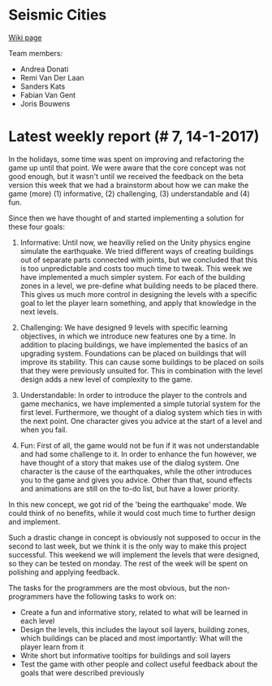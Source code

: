 # Seismic Cities

[Wiki page](https://github.com/donand/Earthquake-Game/wiki)

Team members:
 - Andrea Donati
 - Remi Van Der Laan
 - Sanders Kats
 - Fabian Van Gent
 - Joris Bouwens
 
# Latest weekly report (# 7, 14-1-2017)
In the holidays, some time was spent on improving and refactoring the game up until that point. We were aware that the core concept was not good enough, but it wasn't until we received the feedback on the beta version this week that we had a brainstorm about how we can make the game (more) (1) informative, (2) challenging, (3) understandable and (4) fun.

Since then we have thought of and started implementing a solution for these four goals:

1. Informative: Until now, we heaviliy relied on the Unity physics engine simulate the earthquake. We tried different ways of creating buildings out of separate parts connected with joints, but we concluded that this is too unpredictable and costs too much time to tweak. This week we have implemented a much simpler system. For each of the building zones in a level, we pre-define what building needs to be placed there. This gives us much more control in designing the levels with a specific goal to let the player learn something, and apply that knowledge in the next levels.

2. Challenging: We have designed 9 levels with specific learning objectives, in which we introduce new features one by a time. In addition to placing buildings, we have implemented the basics of an upgrading system. Foundations can be placed on buildings that will improve its stability. This can cause some buildings to be placed on soils that they were previously unsuited for. This in combination with the level design adds a new level of complexity to the game. 

3. Understandable: In order to introduce the player to the controls and game mechanics, we have implemented a simple tutorial system for the first level. Furthermore, we thought of a dialog system which ties in with the next point. One character gives you advice at the start of a level and when you fail.

4. Fun: First of all, the game would not be fun if it was not understandable and had some challenge to it. In order to enhance the fun however, we have thought of a story that makes use of the dialog system. One character is the cause of the earthquakes, while the other introduces you to the game and gives you advice. Other than that, sound effects and animations are still on the to-do list, but have a lower priority.


In this new concept, we got rid of the 'being the earthquake' mode. We could think of no benefits, while it would cost much time to further design and implement. 

Such a drastic change in concept is obviously not supposed to occur in the second to last week, but we think it is the only way to make this project successful. This weekend we will implement the levels that were designed, so they can be tested on monday. The rest of the week will be spent on polishing and applying feedback. 

The tasks for the programmers are the most obvious, but the non-programmers have the following tasks to work on:
* Create a fun and informative story, related to what will be learned in each level
* Design the levels, this includes the layout soil layers, building zones, which buildings can be placed and most importantly: What will the player learn from it
* Write short but informative tooltips for buildings and soil layers
* Test the game with other people and collect useful feedback about the goals that were described previously
